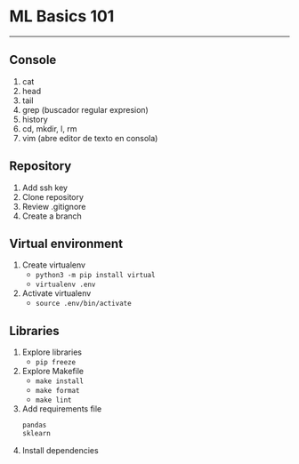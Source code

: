 # ML Basics 101

---

## Console

1. cat
2. head
3. tail
4. grep (buscador regular expresion)
5. history
6. cd, mkdir, l, rm
7. vim (abre editor de texto en consola)
## Repository

1. Add ssh key
2. Clone repository
3. Review .gitignore
3. Create a branch

## Virtual environment

1. Create virtualenv
    - ```python3 -m pip install virtual```
    - ```virtualenv .env```
3. Activate virtualenv
    - ```source .env/bin/activate``` 

## Libraries

1. Explore libraries
    - ```pip freeze```
3. Explore Makefile
    - ```make install```
    - ```make format```
    - ```make lint```
4. Add requirements file
    ```txt
    pandas
    sklearn
    ```
6. Install dependencies
